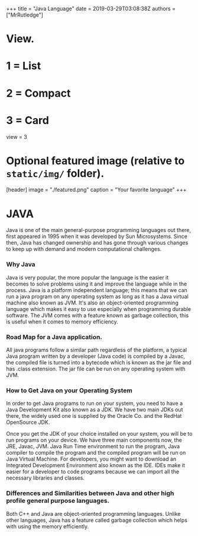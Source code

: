 +++
title = "Java Language"
date = 2019-03-29T03:08:38Z
authors = ["MrRutledge"]

# View.
#   1 = List
#   2 = Compact
#   3 = Card
view = 3

# Optional featured image (relative to `static/img/` folder).
[header]
image = "./featured.png"
caption = "Your favorite language"
+++

# JAVA
Java is one of the main general-purpose programming languages out there, first appeared in 1995 when it was developed by Sun Microsystems. Since then, Java has changed ownership and has gone through various changes to keep up with demand and modern computational challenges. 

### Why Java

Java is very popular, the more popular the language is the easier it becomes to solve problems using it and improve the language while in the process. 
Java is a platform independent language; this means that we can run a java program on any operating system as long as it has a Java virtual machine also known as JVM. 
It's also an object-oriented programming language which makes it easy to use especially when programming durable software. 
The JVM comes with a feature known as garbage collection, this is useful when it comes to memory efficiency.

### Road Map for a Java application.

All java programs follow a similar path regardless of the platform, a typical Java program written by a developer (Java code) is compiled by a Javac, the compiled file is turned into a bytecode which is known as the jar file and has .class extension. The jar file can be run on any operating system with JVM.

### How to Get Java on your Operating System

In order to get Java programs to run on your system, you need to have a Java Development Kit also known as a JDK. We have two main JDKs out there, the widely used one is supplied by the Oracle Co. and the RedHat OpenSource JDK. 

Once you get the JDK of your choice installed on your system, you will be to run programs on your device. We have three main components now, the JRE, Javac, JVM. Java Run Time environment to run the program, Java compiler to compile the program and the compiled program will be run on Java Virtual Machine.  For developers, you might want to download an Integrated Development Environment also known as the IDE. IDEs make it easier for a developer to code programs because we can import all the necessary libraries and classes. 

### Differences and Similarities between Java and other high profile general purpose languages.

Both C++ and Java are object-oriented programming languages.
Unlike other languages, Java has a feature called garbage collection which helps with using the memory efficiently.

